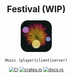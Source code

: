 <div align="center">

# Festival (WIP)
<img src="assets/images/icon/512.png" width="20%"/>

`Music (player|client|server)`

[![CI](https://github.com/hinto-janai/festival/actions/workflows/ci.yml/badge.svg)](https://github.com/hinto-janai/festival/actions/workflows/ci.yml) [![crates.io](https://img.shields.io/crates/v/shukusai.svg)](https://crates.io/crates/shukusai) [![docs.rs](https://docs.rs/shukusai/badge.svg)](https://docs.rs/shukusai)
